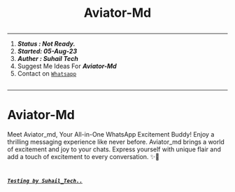  <h1 align="center"> Aviator-Md </h1> 


##
---
 1. ***Status : Not Ready.***
 2. ***Started: 05-Aug-23***
 3. ***Auther : Suhail Tech***
 4. Suggest Me Ideas For ***Aviator-Md***
 5.  Contact on [`Whatsapp`](https://wa.me/923184474176)
##




---
# Aviator-Md
Meet Aviator_md, Your All-in-One WhatsApp Excitement Buddy!  Enjoy a thrilling messaging experience like never before. Aviator_md brings a world of excitement and joy to your chats. Express yourself with unique flair and add a touch of excitement to every conversation. ✨🤖
#












***[`Testing by Suhail_Tech..`](https://repl.it/github/SuhailTechInfo/Secktor-bot)***
